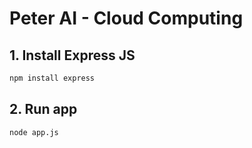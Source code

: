 # **Peter AI - Cloud Computing**

## 1. Install Express JS

```bash
npm install express
```

## 2. Run app

```bash
node app.js
```
